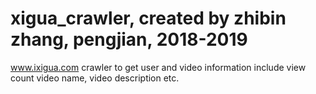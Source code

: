 # xigua_crawler, created by zhibin zhang, pengjian, 2018-2019
www.ixigua.com crawler to get user and video information include view count video name, video description etc.


